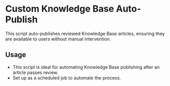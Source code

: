 # Custom Knowledge Base Auto-Publish

This script auto-publishes reviewed Knowledge Base articles, ensuring they are available to users without manual intervention.

## Usage
- This script is ideal for automating Knowledge Base publishing after an article passes review.
- Set up as a scheduled job to automate the process.
